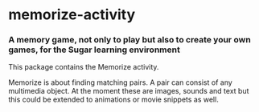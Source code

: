 # memorize-activity
<h3>A memory game, not only to play but also to create your own games, for the Sugar learning environment</h3>

This package contains the Memorize activity.

Memorize is about finding matching pairs. A pair can consist of any multimedia object. At the moment these are images, sounds and text but this could be extended to animations or movie snippets as well.


